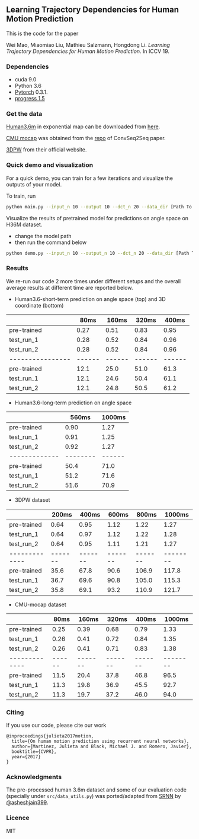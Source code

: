 ## Learning Trajectory Dependencies for Human Motion Prediction
This is the code for the paper

Wei Mao, Miaomiao Liu, Mathieu Salzmann, Hongdong Li. 
_Learning Trajectory Dependencies for Human Motion Prediction_. In ICCV 19.

### Dependencies

* cuda 9.0
* Python 3.6
* [Pytorch](https://github.com/pytorch/pytorch) 0.3.1.
* [progress 1.5](https://pypi.org/project/progress/)

### Get the data
[Human3.6m](http://vision.imar.ro/human3.6m/description.php) in exponential map can be downloaded from [here](http://www.cs.stanford.edu/people/ashesh/h3.6m.zip).

[CMU mocap](http://mocap.cs.cmu.edu/) was obtained from the [repo](https://github.com/chaneyddtt/Convolutional-Sequence-to-Sequence-Model-for-Human-Dynamics) of ConvSeq2Seq paper.

[3DPW](https://virtualhumans.mpi-inf.mpg.de/3DPW/) from their official website.

### Quick demo and visualization

For a quick demo, you can train for a few iterations and visualize the outputs
of your model.

To train, run
```bash
python main.py --input_n 10 --output 10 --dct_n 20 --data_dir [Path To Your H36M data]/h3.6m/dataset/
```

Visualize the results of pretrained model for predictions on angle space on H36M dataset.
* change the model path
* then run the command below
```bash
python demo.py --input_n 10 --output_n 10 --dct_n 20 --data_dir [Path To Your H36M data]/h3.6m/dataset/
```

### Results
We re-run our code 2 more times under different setups and the overall average results at different time are reported below.

* Human3.6-short-term prediction on angle space (top) and 3D coordinate (bottom)

|                | 80ms   | 160ms  | 320ms  | 400ms  |
|----------------|------|------|------|------|
| pre-trained | 0.27 | 0.51 | 0.83 | 0.95 |
| test_run_1     | 0.28 | 0.52 | 0.84 | 0.96 |
| test_run_2     | 0.28 | 0.52 | 0.84 | 0.96 |
|----------------|------|------|------|------|
| pre-trained | 12.1 | 25.0 | 51.0 | 61.3 |
| test_run_1 | 12.1 | 24.6 | 50.4 | 61.1 |
| test_run_2 | 12.1 | 24.8 | 50.5 | 61.2 |

* Human3.6-long-term prediction on angle space

|             | 560ms  |1000ms|
|-------------|--------|------|
| pre-trained | 0.90   | 1.27 |
| test_run_1  | 0.91   | 1.25 |
| test_run_2  | 0.92   | 1.27 |
|-------------|--------|------|
| pre-trained | 50.4   | 71.0 |
| test_run_1  | 51.2   | 71.6 |
| test_run_2  | 51.6   | 70.9 |

* 3DPW dataset

|             | 200ms | 400ms | 600ms | 800ms | 1000ms |
|-------------|-------|-------|-------|-------|--------|
| pre-trained | 0.64  | 0.95  | 1.12  | 1.22  | 1.27   |
| test_run_1  | 0.64  | 0.97  | 1.12  | 1.22  | 1.28   |
| test_run_2  | 0.64  | 0.95  | 1.11  | 1.21  | 1.27   |
|-------------|-------|-------|-------|-------|--------|
| pre-trained | 35.6  | 67.8  | 90.6  | 106.9 | 117.8  |
| test_run_1  | 36.7  | 69.6  | 90.8  | 105.0 | 115.3  |
| test_run_2  | 35.8  | 69.1  | 93.2  | 110.9 | 121.7  |

* CMU-mocap dataset

|             | 80ms | 160ms | 320ms | 400ms | 1000ms |
|-------------|------|-------|-------|-------|--------|
| pre-trained | 0.25 | 0.39  | 0.68  | 0.79  | 1.33   |
| test_run_1  | 0.26 | 0.41  | 0.72  | 0.84  | 1.35   |
| test_run_2  | 0.26 | 0.41  | 0.71  | 0.83  | 1.38   |
|-------------|------|-------|-------|-------|--------|
| pre-trained | 11.5 | 20.4  | 37.8  | 46.8  | 96.5   |
| test_run_1  | 11.3 | 19.8  | 36.9  | 45.5  | 92.7   |
| test_run_2  | 11.3 | 19.7  | 37.2  | 46.0  | 94.0   |

### Citing

If you use our code, please cite our work

```
@inproceedings{julieta2017motion,
  title={On human motion prediction using recurrent neural networks},
  author={Martinez, Julieta and Black, Michael J. and Romero, Javier},
  booktitle={CVPR},
  year={2017}
}
```

### Acknowledgments

The pre-processed human 3.6m dataset and some of our evaluation code (specially under `src/data_utils.py`) was ported/adapted from [SRNN](https://github.com/asheshjain399/RNNexp/tree/srnn/structural_rnn) by [@asheshjain399](https://github.com/asheshjain399).

### Licence
MIT
